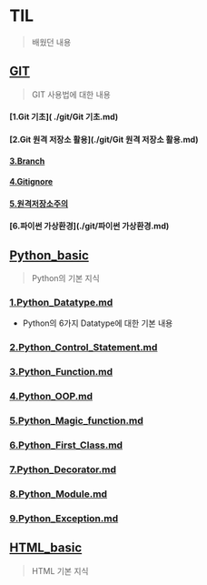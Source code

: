 # TIL

> 배웠던 내용



## [GIT](./git/)

> GIT 사용법에 대한 내용

#### [1.Git 기초]( ./git/Git 기초.md)

#### [2.Git 원격 저장소 활용](./git/Git 원격 저장소 활용.md)

#### [3.Branch](./git/branch.md)

#### [4.Gitignore](./git/gitignore.md)

#### [5.원격저장소주의](./git/원격저장소주의.md)

#### [6.파이썬 가상환경](./git/파이썬 가상환경.md)





## [Python_basic](./python_basic/)

> Python의 기본 지식

### [1.Python_Datatype.md](./python_basic/1.Python_Datatype.md) 

- Python의 6가지 Datatype에 대한 기본 내용

### [2.Python_Control_Statement.md](./python_basic/2.Python_Control_Statement.md) 



### [3.Python_Function.md](./python_basic/3.Python_Function.md) 



### [4.Python_OOP.md](./python_basic/4.Python_OOP.md) 



### [5.Python_Magic_function.md](./python_basic/5.Python_Magic_function.md) 



### [6.Python_First_Class.md](./python_basic/6.Python_First_Class.md) 



### [7.Python_Decorator.md](./python_basic/7.Python_Decorator.md) 



### [8.Python_Module.md](./python_basic/8.Python_Module.md) 



### [9.Python_Exception.md](./python_basic/9.Python_Exception.md) 




## [HTML_basic](./HTML_basic/)

> HTML 기본 지식

